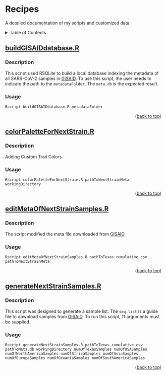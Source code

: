 <a name="readme-top"></a>
# Recipes
A detailed documentation of my scripts and customized data

<details>
  <summary>Table of Contents</summary>
  <ol>
    <li>
      <a href="#buildgisaiddatabaser">buildGISAIDdatabase.R</a>
      <ul>
        <li><a href="#description">Description</a></li>
      </ul>
      <ul>
        <li><a href="#usage">Usage</a></li>
      </ul>
    </li>
    <li>
      <a href="#colorpalettefornextstrainr">colorPaletteForNextStrain.R</a>
      <ul>
        <li><a href="#description-1">Description</a></li>
      </ul>
      <ul>
        <li><a href="#usage-1">Usage</a></li>
      </ul>
    </li>
    <li>
      <a href="#editmetaofnextstrainsamplesr">editMetaOfNextStrainSamples.R</a>
      <ul>
        <li><a href="#description-2">Description</a></li>
      </ul>
      <ul>
        <li><a href="#usage-2">Usage</a></li>
      </ul>
    </li>
    <li>
      <a href="#generatenextstrainsamplesr">generateNextStrainSamples.R</a>
      <ul>
        <li><a href="#description-3">Description</a></li>
      </ul>
      <ul>
        <li><a href="#usage-3">Usage</a></li>
      </ul>
    </li>
  </ol>
</details>

## [buildGISAIDdatabase.R](https://github.com/leke-lyu/Recipes/blob/main/Scripts/buildGISAIDdatabase.R)

### Description

This script used RSQLite to build a local database indexing the metadata of all SARS-CoV-2 samples in [GISAID](https://gisaid.org). To use this script, the user needs to indicate the path to the `metadataFolder`. The `meta.db` is the expected result.

### Usage

```shell
Rscript buildGISAIDdatabase.R metadataFolder
```

<p align="right">(<a href="#readme-top">back to top</a>)</p>

## [colorPaletteForNextStrain.R](https://github.com/leke-lyu/Recipes/blob/main/Scripts/colorPaletteForNextStrain.R)

### Description

Adding Custom Trait Colors.

### Usage

```shell
Rscript colorPaletteForNextStrain.R pathToNextStrainMeta workingDirectory
```

<p align="right">(<a href="#readme-top">back to top</a>)</p>

## [editMetaOfNextStrainSamples.R](https://github.com/leke-lyu/Recipes/blob/main/Scripts/editMetaOfNextStrainSamples.R)

### Description

The script modified the meta file downloaded from [GISAID](https://gisaid.org).

### Usage

```shell
Rscript editMetaOfNextStrainSamples.R pathToTexas_cumulative.csv pathToNextStrainMeta
```

<p align="right">(<a href="#readme-top">back to top</a>)</p>

## [generateNextStrainSamples.R](https://github.com/leke-lyu/Recipes/blob/main/Scripts/generateNextStrainSamples.R)

### Description

This script was designed to generate a sample list. The `seq.list` is a guide file to download samples from [GISAID](https://gisaid.org). To run this script, 11 arguments must be supplied.

### Usage

```shell
Rscript generateNextStrainSamples.R pathToTexas_cumulative.csv pathToMeta.db workingDirectory numOfTexasSamples numOfUSASamples numOfNorthAmericaSamples numOfAfricaSamples numOfAsiaSamples numOfEuropeSamples numOfOceaniaSamples numOfSouthAmericaSamples
```

<p align="right">(<a href="#readme-top">back to top</a>)</p>


